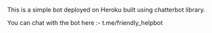 This is a simple bot deployed on Heroku built using chatterbot library.

You can chat with the bot here :- t.me/friendly_helpbot
